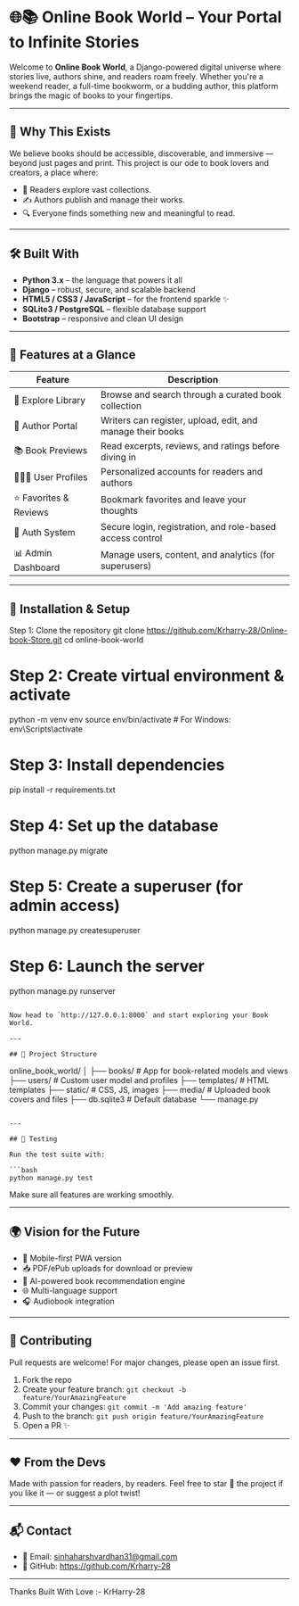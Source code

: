 # 🌐📚 Online Book World – Your Portal to Infinite Stories

Welcome to **Online Book World**, a Django-powered digital universe where stories live, authors shine, and readers roam freely. Whether you're a weekend reader, a full-time bookworm, or a budding author, this platform brings the magic of books to your fingertips.

---

## 🚀 Why This Exists

We believe books should be accessible, discoverable, and immersive — beyond just pages and print. This project is our ode to book lovers and creators, a place where:

* 📖 Readers explore vast collections.
* ✍️ Authors publish and manage their works.
* 🔍 Everyone finds something new and meaningful to read.

---

## 🛠️ Built With

* **Python 3.x** – the language that powers it all
* **Django** – robust, secure, and scalable backend
* **HTML5 / CSS3 / JavaScript** – for the frontend sparkle ✨
* **SQLite3 / PostgreSQL** – flexible database support
* **Bootstrap** – responsive and clean UI design

---

## 🌟 Features at a Glance

| Feature                | Description                                                |
| ---------------------- | ---------------------------------------------------------- |
| 🧭 Explore Library     | Browse and search through a curated book collection        |
| 📝 Author Portal       | Writers can register, upload, edit, and manage their books |
| 📚 Book Previews       | Read excerpts, reviews, and ratings before diving in       |
| 🧑‍🤝‍🧑 User Profiles | Personalized accounts for readers and authors              |
| ⭐ Favorites & Reviews  | Bookmark favorites and leave your thoughts                 |
| 🔐 Auth System         | Secure login, registration, and role-based access control  |
| 📊 Admin Dashboard     | Manage users, content, and analytics (for superusers)      |

---

## 🔧 Installation & Setup


Step 1: Clone the repository
git clone https://github.com/Krharry-28/Online-book-Store.git
cd online-book-world

# Step 2: Create virtual environment & activate
python -m venv env
source env/bin/activate  # For Windows: env\Scripts\activate

# Step 3: Install dependencies
pip install -r requirements.txt

# Step 4: Set up the database
python manage.py migrate

# Step 5: Create a superuser (for admin access)
python manage.py createsuperuser

# Step 6: Launch the server
python manage.py runserver
```

Now head to `http://127.0.0.1:8000` and start exploring your Book World.

---

## 📁 Project Structure

```
online_book_world/
│
├── books/              # App for book-related models and views
├── users/              # Custom user model and profiles
├── templates/          # HTML templates
├── static/             # CSS, JS, images
├── media/              # Uploaded book covers and files
├── db.sqlite3          # Default database
└── manage.py
```

---

## 🧪 Testing

Run the test suite with:

```bash
python manage.py test
```

Make sure all features are working smoothly.

---

## 🌍 Vision for the Future

* 📱 Mobile-first PWA version
* 📥 PDF/ePub uploads for download or preview
* 🧠 AI-powered book recommendation engine
* 🌐 Multi-language support
* 🎧 Audiobook integration

---

## 🤝 Contributing

Pull requests are welcome! For major changes, please open an issue first.

1. Fork the repo
2. Create your feature branch: `git checkout -b feature/YourAmazingFeature`
3. Commit your changes: `git commit -m 'Add amazing feature'`
4. Push to the branch: `git push origin feature/YourAmazingFeature`
5. Open a PR ✨

---



## ❤️ From the Devs

Made with passion for readers, by readers.
Feel free to star 🌟 the project if you like it — or suggest a plot twist!

---

## 📬 Contact

* 📧 Email: sinhaharshvardhan31@gmail.com
* 🐙 GitHub: https://github.com/Krharry-28

---
Thanks 
Built With Love :- KrHarry-28
